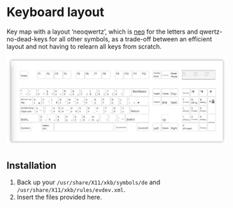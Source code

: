 # Keyboard layout

Key map with a layout ‘neoqwertz’, which is [neo](https://neo-layout.org/) for the letters and qwertz-no-dead-keys for all other symbols, as a trade-off between an efficient layout and not having to relearn all keys from scratch.

![screenshot](screenshot.png)

## Installation

1. Back  up your `/usr/share/X11/xkb/symbols/de` and `/usr/share/X11/xkb/rules/evdev.xml`.
2. Insert the files provided here.

